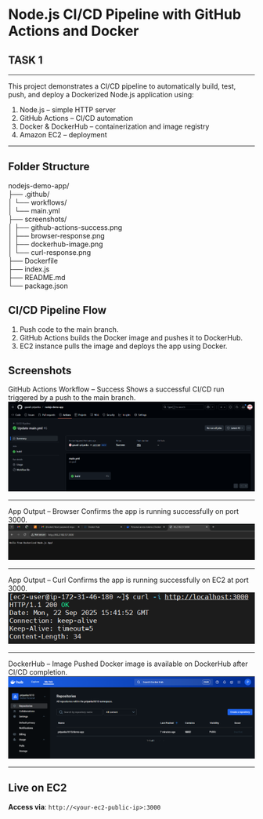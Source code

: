 # Node.js CI/CD Pipeline with GitHub Actions and Docker
## TASK 1
---


This project demonstrates a CI/CD pipeline to automatically build, test, push, and deploy a Dockerized Node.js application using: <br>

1) Node.js – simple HTTP server <br>
2) GitHub Actions – CI/CD automation <br>
3) Docker & DockerHub – containerization and image registry <br>
4) Amazon EC2 – deployment <br> 

---

## Folder Structure

nodejs-demo-app/ <br>
├── .github/ <br>
│   └── workflows/ <br>
│       └── main.yml <br>
├── screenshots/ <br>
│   ├── github-actions-success.png <br>
│   ├── browser-response.png <br>
│   ├── dockerhub-image.png <br>
│   └── curl-response.png <br> 
├── Dockerfile <br>
├── index.js <br>
├── README.md <br>
└── package.json <br>

## CI/CD Pipeline Flow 

1) Push code to the main branch. <br>
2) GitHub Actions builds the Docker image and pushes it to DockerHub. <br> 
3) EC2 instance pulls the image and deploys the app using Docker. <br>

## Screenshots

GitHub Actions Workflow – Success
Shows a successful CI/CD run triggered by a push to the main branch.
![Screenshot](screenshot/Github-action.png) 

---


App Output – Browser
Confirms the app is running successfully on port 3000.
![Screenshot](screenshot/browser-responce.png)

---

App Output – Curl
Confirms the app is running successfully on EC2 at port 3000.
![Screenshot](screenshot/curl-responce.png)

---

DockerHub – Image Pushed
Docker image is available on DockerHub after CI/CD completion.
![Screenshot](screenshot/dockerhub.png)

---

## Live on EC2

**Access via**: `http://<your-ec2-public-ip>:3000`
